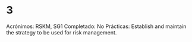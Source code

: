# 3

Acrónimos: RSKM, SG1
Completado: No
Prácticas: Establish and maintain the strategy to be used for risk management.